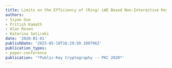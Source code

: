 ```yaml
---
title: Limits on the Efficiency of (Ring) LWE Based Non-Interactive Key Exchange
authors:
- Siyao Guo
- Pritish Kamath
- Alon Rosen
- Katerina Sotiraki
date: '2020-01-01'
publishDate: '2025-05-18T16:29:50.180796Z'
publication_types:
- paper-conference
publication: '*Public-Key Cryptography -- PKC 2020*'
---
```

